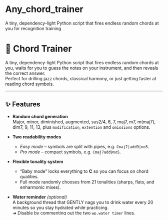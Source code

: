 # Any_chord_trainer
A tiny, dependency-light Python script that fires endless random chords at you for recognition training
# 🎹 Chord Trainer

A tiny, dependency-light Python script that fires endless random chords at you, waits for you to guess the notes on your instrument, and then reveals the correct answer.  
Perfect for drilling jazz chords, classical harmony, or just getting faster at reading chord symbols.

---

## ✨ Features

- **Random chord generation**  
  Major, minor, diminished, augmented, sus2/4, 6, 7, maj7, m7, m(maj7), dim7, 9, 11, 13, plus `modification`, `extention` and `omissions` options.

- **Two readability modes**  
  - *Easy mode* – symbols are split with pipes, e.g. `Cmaj7|add9|no5`.  
  - *Pro mode* – compact symbols, e.g. `Cmaj7add9no5`.

- **Flexible tonality system**  
  - “Baby mode” locks everything to **C** so you can focus on chord qualities.  
  - Full mode randomly chooses from 21 tonalities (sharps, flats, and enharmonic mixes).

- **Water reminder** *(optional)*  
  A background thread that GENTLY nags you to drink water every 20 minutes so you stay hydrated while practicing.  
  ➜ Disable by commenting out the two `wp.water_timer` lines.

- **No external dependencies**  
  Uses only the Python standard library.

---

## 🚀 Quick Start

1. Clone or download this repo.
2. Open a terminal in the project folder.
3. Run:

```bash
python chord_trainer.py
```
---
## ⚒ Modding
Currently, *getachord* function, the main function of the code takes in 6 variables:

| Flag                 | Type | Default | Meaning                                |
| -------------------- | ---- | ------- | -------------------------------------- |
| `number_of_chords`   | int  | 1       | How many chords to generate at once    |
| `no_modification`    | bool | False   | Disable 9/11/13 modifications          |
| `no_extention`       | bool | False   | Disable add9 / add11 / add13           |
| `no_omissions`       | bool | False   | Disable `no3`, `no5`, `no7`, `no9`     |
| `easy_tonality_mode` | bool | False   | Lock tonality to C                     |
| `easy_reading_mode`  | bool | False   | Use or don't use pipe-separated symbols for clarity |

If you want to, you could also start modding and pulling this function:

```python
from chord_trainer import getachord
getachord(number_of_chords=1, no_modification=False, no_extention=False, no_omissions=False, easy_tonality_mode=False, easy_reading_mode=False)
```
---
## 🕹 example session:

--------------------------------------------------
Welcome to the chord trainer!
--------------------------------------------------
Ready to go? (y or n): y
Chosen tonality this time: A (only influences the annotation, not the chord).
Let's play a: F#m9|add13|no5
Input anything to see the answer
you should play the following notes: ['F#', 'A', 'E', 'G#', 'D#']
--------------------------------------------------
Again? (y or n):
---
